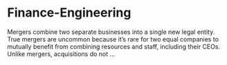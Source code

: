 # Finance-Engineering

Mergers combine two separate businesses into a single new legal entity. True mergers are uncommon because it’s rare for two equal companies to mutually benefit from combining resources and staff, including their CEOs. Unlike mergers, acquisitions do not …
